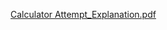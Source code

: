 [Calculator Attempt_Explanation.pdf](https://github.com/user-attachments/files/20751262/Calculator.Attempt_Explanation.pdf)
